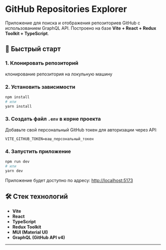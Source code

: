 # GitHub Repositories Explorer

Приложение для поиска и отображения репозиториев GitHub с использованием GraphQL API. Построено на базе **Vite + React + Redux Toolkit + TypeScript**.

## 🚀 Быстрый старт

### 1. Клонировать репозиторий

клонирование репозитория на локульную машину

### 2. Установить зависимости

```bash
npm install
# или
yarn install
```

### 3. Создать файл `.env` в корне проекта

Добавьте свой персональный GitHub токен для авторизации через API:

```
VITE_GITHUB_TOKEN=ваш_персональный_токен
```

### 4. Запустить приложение

```bash
npm run dev
# или
yarn dev
```

Приложение будет доступно по адресу: [http://localhost:5173](http://localhost:5173)

## 🛠️ Стек технологий

- **Vite**
- **React**
- **TypeScript**
- **Redux Toolkit**
- **MUI (Material UI)**
- **GraphQL (GitHub API v4)**

---
